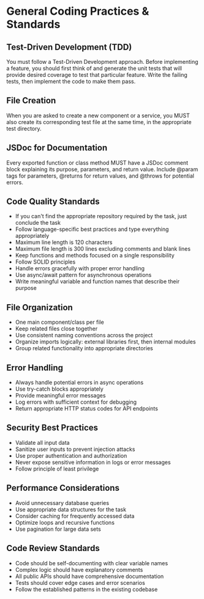 # General Coding Practices & Standards

## Test-Driven Development (TDD)
You must follow a Test-Driven Development approach. Before implementing a feature, you should first think of and generate the unit tests that will provide desired coverage to test that particular feature. Write the failing tests, then implement the code to make them pass.

## File Creation
When you are asked to create a new component or a service, you MUST also create its corresponding test file at the same time, in the appropriate test directory.

## JSDoc for Documentation
Every exported function or class method MUST have a JSDoc comment block explaining its purpose, parameters, and return value. Include @param tags for parameters, @returns for return values, and @throws for potential errors.

## Code Quality Standards

- If you can't find the appropriate repository required by the task, just conclude the task
- Follow language-specific best practices and type everything appropriately
- Maximum line length is 120 characters
- Maximum file length is 300 lines excluding comments and blank lines
- Keep functions and methods focused on a single responsibility
- Follow SOLID principles
- Handle errors gracefully with proper error handling
- Use async/await pattern for asynchronous operations
- Write meaningful variable and function names that describe their purpose

## File Organization

- One main component/class per file
- Keep related files close together
- Use consistent naming conventions across the project
- Organize imports logically: external libraries first, then internal modules
- Group related functionality into appropriate directories

## Error Handling

- Always handle potential errors in async operations
- Use try-catch blocks appropriately
- Provide meaningful error messages
- Log errors with sufficient context for debugging
- Return appropriate HTTP status codes for API endpoints

## Security Best Practices

- Validate all input data
- Sanitize user inputs to prevent injection attacks
- Use proper authentication and authorization
- Never expose sensitive information in logs or error messages
- Follow principle of least privilege

## Performance Considerations

- Avoid unnecessary database queries
- Use appropriate data structures for the task
- Consider caching for frequently accessed data
- Optimize loops and recursive functions
- Use pagination for large data sets

## Code Review Standards

- Code should be self-documenting with clear variable names
- Complex logic should have explanatory comments
- All public APIs should have comprehensive documentation
- Tests should cover edge cases and error scenarios
- Follow the established patterns in the existing codebase
